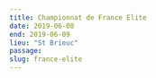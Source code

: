 ```yaml
---
title: Championnat de France Elite
date: 2019-06-08
end: 2019-06-09
lieu: "St Brieuc"
passage: 
slug: france-elite
---
```

